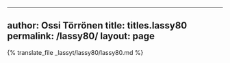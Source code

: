 
---
author: Ossi Törrönen
title: titles.lassy80
permalink: /lassy80/
layout: page
---
{% translate_file _lassyt/lassy80/lassy80.md %}